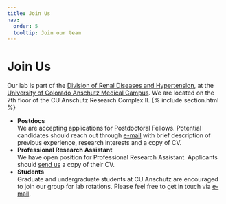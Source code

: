 ```yaml
---
title: Join Us
nav:
  order: 5
  tooltip: Join our team
---
```


# Join Us
Our lab is part of the [Division of Renal Diseases and Hypertension](https://medschool.cuanschutz.edu/renal), at the [University of Colorado Anschutz Medical Campus](https://www.cuanschutz.edu/).
We are located on the 7th floor of the CU Anschutz Research Complex II.
{% include section.html %}
- **Postdocs**<br>
  We are accepting applications for Postdoctoral Fellows. Potential candidates should reach out through [e-mail](contact) with brief description of previous experience, research interests and a copy of CV.<br>
- **Professional Research Assistant**<br>
  We have open position for Professional Research Assistant. Applicants should [send us](contact) a copy of their CV. <br>
- **Students**<br>
  Graduate and undergraduate students at CU Anschutz are encouraged to join our group for lab rotations. Please feel free to get in touch via [e-mail](contact).
